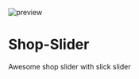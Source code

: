 ![preview](https://user-images.githubusercontent.com/12232327/129380669-fd2a4eda-5a39-4e07-8bba-58b93bd6c13d.png)
# Shop-Slider
Awesome shop slider with slick slider
